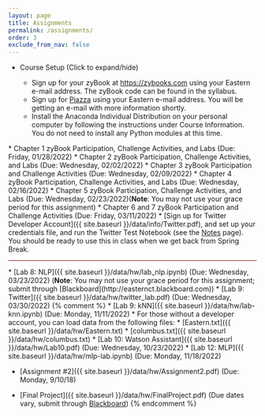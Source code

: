 ```yaml
---
layout: page
title: Assignments 
permalink: /assignments/
order: 3
exclude_from_nav: false 
---
```


* Course Setup <a data-toggle="collapse" data-target="#css">(Click to expand/hide)</a>
<div markdown="1" id = "css" class = "collapse" style = "margin:0px">
<ul><ul>
<li>Sign up for your zyBook at <a href = "https://zybooks.com">https://zybooks.com</a>  using your Eastern e-mail address. The zyBook code can be found in the syllabus.</li>
<li>Sign up for <a href = "https://piazza.com">Piazza</a> using your Eastern e-mail address. You will be getting an e-mail with more information shortly. </li>
<li>Install the Anaconda Individual Distribution on your personal computer by following the instructions under Course Information. You do not need to install any Python modules at this time.</li> 
</ul></ul>
</div> 
* Chapter 1 zyBook Participation, Challenge Activities, and Labs (Due: Friday, 01/28/2022)
* Chapter 2 zyBook Participation, Challenge Activities, and Labs (Due: Wednesday, 02/02/2022)
* Chapter 3 zyBook Participation and Challenge Activities (Due: Wednesday, 02/09/2022)
* Chapter 4 zyBook Participation, Challenge Activities, and Labs (Due: Wednesday, 02/16/2022)
* Chapter 5 zyBook Participation, Challenge Activities, and Labs (Due: Wednesday, 02/23/2022)(<b>Note</b>: You may not use your grace period for this assignment)
* Chapter 6 and 7 zyBook Participation and Challenge Activities (Due: Friday, 03/11/2022)
* [Sign up for Twitter Developer Account]({{ site.baseurl }}/data/info/Twitter.pdf), and set up your credentials file, and run the Twitter Test Notebook (see the <a href = "../notes/">Notes</a> page). You should be ready to use this in class when we get back from Spring Break. 
<hr style = 'height:1px; background-color:maroon'>
* [Lab 8: NLP]({{ site.baseurl }}/data/hw/lab_nlp.ipynb) (Due: Wednesday, 03/23/2022) (<b>Note</b>: You may not use your grace period for this assignment; submit through [Blackboard](http://easternct.blackboard.com))
* [Lab 9: Twitter]({{ site.baseurl }}/data/hw/twitter_lab.pdf) (Due: Wednesday, 03/30/2022)
{% comment %}
* [Lab 9: kNN]({{ site.baseurl }}/data/hw/lab-knn.ipynb) (Due: Monday, 11/11/2022)
    * For those without a developer account, you can load data from the following files:
        * [Eastern.txt]({{ site.baseurl }}/data/hw/Eastern.txt)
        * [columbus.txt]({{ site.baseurl }}/data/hw/columbus.txt)
* [Lab 10: Watson Assistant]({{ site.baseurl }}/data/hw/Lab10.pdf) (Due: Wednesday, 10/23/2022)
* [Lab 12: MLP]({{ site.baseurl }}/data/hw/mlp-lab.ipynb) (Due: Monday, 11/18/2022)

* [Assignment #2]({{ site.baseurl }}/data/hw/Assignment2.pdf) (Due: Monday, 9/10/18)

* [Final Project]({{ site.baseurl }}/data/hw/FinalProject.pdf) (Due dates vary, submit through [Blackboard](http://easternct.blackboard.com))
{% endcomment %}

